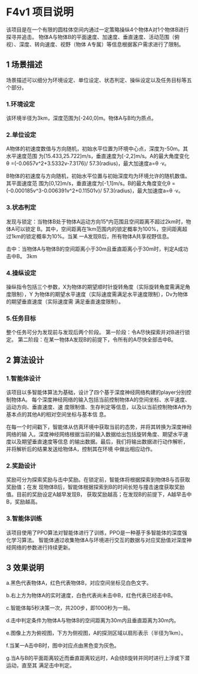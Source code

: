 # F4v1 项⽬说明
该项⽬是在⼀个有限的圆柱体空间内通过⼀定策略操纵4个物体A对1个物体B进⾏探寻并追击。
物体A与物体B的平⾯速度、加速度、垂直速度、活动范围（俯视）、深度、转向速度、视野（物体
A专属）等信息根据客户需求进⾏了限制。

## 1 场景描述
场景描述可以细分为环境设定、单位设定、状态判定、操纵设定以及任务⽬标等五个部分。

### 1.环境设定
该环境半径为3km，深度范围为[-240,0]m。物体A与B均为质点。

### 2.单位设定
A物体的初速度数值与⽅向随机，初始⽔平位置为环境中⼼点，深度为-50m。其⽔平速度范围
为[15.433,25.722]m/s，垂直速度为[-2,2]m/s。A的最⼤⻆度变化θ =(-0.0657v^2+3.5332v-7.3176)/
57.3(radius)，最⼤加速度a=θ ·v。

B物体的初速度与⽅向随机，初始⽔平位置与初始深度均为环境允许的随机数值。其平⾯速度范
围为[0,12]m/s，垂直速度为[-1,1]m/s。B的最⼤⻆度变化θ =(-0.000185v^3-0.006391v^2+0.11501v)/
57.3(radius)，最⼤加速度a=θ ·v。

### 3.状态判定
发现与锁定：当物体B处于物体A运动⽅向15°内范围且空间距离不超过2km时，物体A可以锁定
B。其中，空间距离在1km范围内的锁定概率为100%，空间距离超过1km的锁定概率为10%。当某
⼀A发现B后，所有物体A共享视野信息。

击中：当物体A与物体B的空间距离⼩于30m且垂直距离⼩于30m时，判定A成功击中B。 3km

### 4.操纵设定
操纵指令包括三个参数，X为物体的期望顺时针旋转⻆度（实际旋转⻆度需满⾜⻆度限制），Y
为物体的期望⽔平速度（实际速度需满⾜⽔平速度限制），Dv为物体的期望垂直速度（实际速度需
满⾜垂直速度限制）。

### 5.任务⽬标
整个任务可分为发现前与发现后两个阶段。
第⼀阶段：令A尽快探索并对B进⾏锁定。
第⼆阶段：在某⼀物体A发现B的前提下，令所有的A尽快全部击中B。

## 2 算法设计
### 1.智能体设计
该项⽬以多智能体算法为基础，设计了四个基于深度神经⽹络构建的player分别控制物体A。
每个深度神经⽹络的输⼊包括当前控制物体A的空间坐标、⽔平速度、运动⽅向、垂直速度、速
度限制值、⽣存判定等信息，以及以当前控制物体A作为基本点的其他A的相对空间坐标与基本信
息。

在每⼀个时间戳下，智能体从仿真环境中获取当前的态势，并将其转换为深度神经⽹络的输
⼊。深度神经⽹络根据当前的输⼊数据给出包括旋转⻆度、期望⽔平速度以及期望垂直速度等信息
的输出数据。最后，我们将输出数据进⾏动作解析，并将解析后的结果发送给物体A，控制其在环境
中做出相应动作。

### 2.奖励设计
奖励可分为探索奖励与击中奖励。在锁定前，智能体将根据探索到物体B与否获取奖励值；在发
现物体B后，智能体根据探索到B的时间⻓短与撞击速度获取奖励值。⽬前的奖励设定A越早发现B，
获取奖励越⾼；在发现B的前提下，A越早击中B，奖励越⾼。

### 3.智能体训练
该项⽬使⽤了PPO算法对智能体进⾏了训练，PPO是⼀种基于多智能体的深度强化学习算法。
智能体通过收集物体A与环境进⾏交互的数据与对应奖励值对深度神经⽹络的参数进⾏持续更新。

## 3 效果说明
a.⿊⾊代表物体A，红⾊代表物体B，对应空间坐标⻅⽩⾊⽂字。

b.右上⽅为物体A的实时速度，⽩⾊代表尚未击中B，红⾊代表已经击中B。

c.智能体每5秒决策⼀次，共200步，即1000秒为⼀局。

d.击中判定条件为物体A与物体B的空间距离为30m内且垂直距离为30m内。

e.图像上⽅为俯视图，下⽅为侧视图，A的探测区域以扇形表示（半径为1km）。

f.当某⼀A击中B时，图中对应点由⿊⾊变为灰⾊。

g.当A与B的平⾯距离较近⽽垂直距离较远时，A会绕B旋转并同时进⾏上浮或下潜运动，直⾄其
满⾜击中判定。
